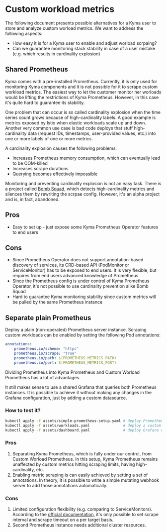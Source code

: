 # Custom workload metrics

The following document presents possible alternatives for a Kyma user to store and analyze custom worload metrics. We want to address the following aspects:

* How easy it is for a Kyma user to enable and adjust worload scrpaing?
* Can we guarantee monitoring stack stability in case of a user mistake (e.g. which results in cardinality explosion)

## Shared Prometheus

Kyma comes with a pre-installed Prometheus. Currently, it is only used for monitoring Kyma components and it is not possible for it to scrape custom workload metrics. 
The easiest way to let the customer monitor her worloads would be lifting the restrictions of Kyma Prometheus. However, in this case it's quite hard to guarantee its stability.

One problem that can occur is so called cardinality explosion when the time series count grows because of high-cardinality labels. A good example is metrics exposed by Istio when elastic workloads scale up and down. Another very common use case is bad code deploys that stuff high-cardinality data (request IDs, timestamps, user-provided values, etc.) into one or more labels of one or more metrics.

A cardinality explosion causes the following problems:

* Increases Prometheus memory consumption, which can eventually lead to be OOM-killed
* Increases scrape durations
* Querying becomes effectively impossible

Monitoring and preventing cardinality explosion is not an easy task. There is a project called [Bomb Squad](https://blog.freshtracks.io/bomb-squad-automatic-detection-and-suppression-of-prometheus-cardinality-explosions-62ca8e02fa32), which detects high-cardinality metrics and silences them by rewriting the scrpae config.
However, it's an alpha project and is, in fact, abandoned. 

## Pros

* Easy to set up - just expose some Kyma Prometheus Operator features to end users

## Cons

* Since Prometheus Operator does not support annotation-based discovery of services, its CRD-based API (PodMonitor or ServiceMonitor) has to be exposed to end users. It is very flexible, but requires from end users advanced knowledge of Prometheus
* Since the Prometheus config is under control of Kyma Prometheus Operator, it's not possible to use cardinality prevention alike Bomb Squad
* Hard to guarantee Kyma monitoring stability since custom metrics will be pulled by the same Prometheus instance

## Separate plain Prometheus

Deploy a plain (non-operated) Prometheus server instance. Scraping custom workloads can be enabled by setting the following Pod annotations: 
```yaml
annotations:
    prometheus.io/scheme: "https"
    prometheus.io/scrape: "true"
    prometheus.io/path: $(PROMETHEUS_METRICS_PATH)
    prometheus.io/port: $(PROMETHEUS_METRICS_PORT)
```

Dividing Prometheus into Kyma Prometheus and Custom Worload Prometheus has a lot of advantages.

It still makes sense to use a shared Grafana that queries both Prometheus instances. It is possible to achieve it without making any changes in the Grafana configuration, just by adding a custom datasource.

### How to test it?

```bash
kubectl apply -f assets/simple-prometheus-setup.yaml # deploy Prometheus server and make it a Kyma Grafana datasource
kubectl apply -f assets/workloads.yaml               # deploy a custom worload that exposes metrics
kubectl apply -f assets/dashboard.yaml               # deploy Grafana dashboard
```

### Pros

1. Separating Kyma Prometheus, which is fully under our control, from Custom Worload Prometheus. In this setup, Kyma Prometheus remains unaffected by custom metrics hitting scraping limits, having high-cardinality, etc.
2. Enabling metric scraping is can easily achieved by setting a set of annotations. In theory, it is possible to wtite a simple mutating webhook server to add those annotations automatically.

### Cons

1. Limited configuration flexibility (e.g. comparing to ServiceMonitors). According to the [official documentation](https://prometheus.io/docs/prometheus/latest/configuration/configuration/#relabel_config), it's only possible to set scrape interval and scrape timeout on a per target basis.
2. Second Prometheus instance needs additional cluster resources.
